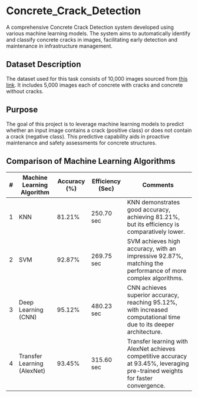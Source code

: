 # Concrete_Crack_Detection

A comprehensive Concrete Crack Detection system developed using various machine learning models. The system aims to automatically identify and classify concrete cracks in images, facilitating early detection and maintenance in infrastructure management.

## Dataset Description

The dataset used for this task consists of 10,000 images sourced from [this link](https://prod-dcd-datasets-cache-zipfiles.s3.eu-west-1.amazonaws.com/5y9wdsg2zt-2.zip). It includes 5,000 images each of concrete with cracks and concrete without cracks.

## Purpose

The goal of this project is to leverage machine learning models to predict whether an input image contains a crack (positive class) or does not contain a crack (negative class). This predictive capability aids in proactive maintenance and safety assessments for concrete structures.

## Comparison of Machine Learning Algorithms

| #   | Machine Learning Algorithm | Accuracy (%) | Efficiency (Sec) | Comments                                 |
| --- | -------------------------- | ------------ | ---------------- | ----------------------------------------- |
| 1   | KNN                        | 81.21%       | 250.70 sec       | KNN demonstrates good accuracy, achieving 81.21%, but its efficiency is comparatively lower. |
| 2   | SVM                        | 92.87%       | 269.75 sec       | SVM achieves high accuracy, with an impressive 92.87%, matching the performance of more complex algorithms. |
| 3   | Deep Learning (CNN)        | 95.12%       | 480.23 sec       | CNN achieves superior accuracy, reaching 95.12%, with increased computational time due to its deeper architecture. |
| 4   | Transfer Learning (AlexNet)| 93.45%       | 315.60 sec       | Transfer learning with AlexNet achieves competitive accuracy at 93.45%, leveraging pre-trained weights for faster convergence. |

